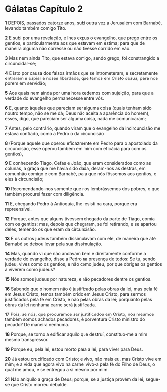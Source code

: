 # Gálatas Capítulo 2

**1** 	DEPOIS, passados catorze anos, subi outra vez a Jerusalém com Barnabé, levando também comigo Tito.

**2** 	E subi por uma revelação, e lhes expus o evangelho, que prego entre os gentios, e particularmente aos que estavam em estima; para que de maneira alguma não corresse ou não tivesse corrido em vão.

**3** 	Mas nem ainda Tito, que estava comigo, sendo grego, foi constrangido a circuncidar-se;

**4** 	E isto por causa dos falsos irmãos que se intrometeram, e secretamente entraram a espiar a nossa liberdade, que temos em Cristo Jesus, para nos porem em servidão;

**5** 	Aos quais nem ainda por uma hora cedemos com sujeição, para que a verdade do evangelho permanecesse entre vós.

**6** 	E, quanto àqueles que pareciam ser alguma coisa (quais tenham sido noutro tempo, não se me dá; Deus não aceita a aparência do homem), esses, digo, que pareciam ser alguma coisa, nada me comunicaram;

**7** 	Antes, pelo contrário, quando viram que o evangelho da incircuncisão me estava confiado, como a Pedro o da circuncisão

**8** 	(Porque aquele que operou eficazmente em Pedro para o apostolado da circuncisão, esse operou também em mim com eficácia para com os gentios),

**9** 	E conhecendo Tiago, Cefas e João, que eram considerados como as colunas, a graça que me havia sido dada, deram-nos as destras, em comunhão comigo e com Barnabé, para que nós fôssemos aos gentios, e eles à circuncisão;

**10** 	Recomendando-nos somente que nos lembrássemos dos pobres, o que também procurei fazer com diligência.

**11** 	E, chegando Pedro à Antioquia, lhe resisti na cara, porque era repreensível.

**12** 	Porque, antes que alguns tivessem chegado da parte de Tiago, comia com os gentios; mas, depois que chegaram, se foi retirando, e se apartou deles, temendo os que eram da circuncisão.

**13** 	E os outros judeus também dissimulavam com ele, de maneira que até Barnabé se deixou levar pela sua dissimulação.

**14** 	Mas, quando vi que não andavam bem e direitamente conforme a verdade do evangelho, disse a Pedro na presença de todos: Se tu, sendo judeu, vives como os gentios, e não como judeu, por que obrigas os gentios a viverem como judeus?

**15** 	Nós somos judeus por natureza, e não pecadores dentre os gentios.

**16** 	Sabendo que o homem não é justificado pelas obras da lei, mas pela fé em Jesus Cristo, temos também crido em Jesus Cristo, para sermos justificados pela fé em Cristo, e não pelas obras da lei; porquanto pelas obras da lei nenhuma carne será justificada.

**17** 	Pois, se nós, que procuramos ser justificados em Cristo, nós mesmos também somos achados pecadores, é porventura Cristo ministro do pecado? De maneira nenhuma.

**18** 	Porque, se torno a edificar aquilo que destruí, constituo-me a mim mesmo transgressor.

**19** 	Porque eu, pela lei, estou morto para a lei, para viver para Deus.

**20** 	Já estou crucificado com Cristo; e vivo, não mais eu, mas Cristo vive em mim; e a vida que agora vivo na carne, vivo-a pela fé do Filho de Deus, o qual me amou, e se entregou a si mesmo por mim.

**21** 	Não aniquilo a graça de Deus; porque, se a justiça provém da lei, segue-se que Cristo morreu debalde.

